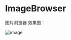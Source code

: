 # ImageBrowser
图片浏览器
效果图：

![image](https://github.com/LiFuPeng/ImageBrowser/tree/master/ImageBrowser/image/1.png)
